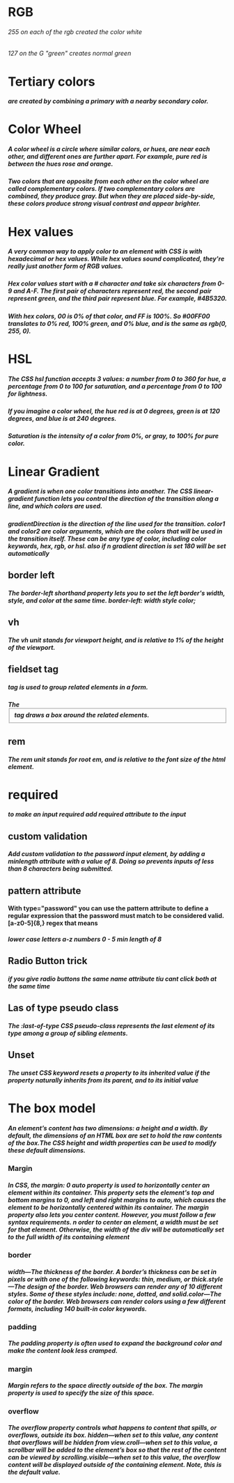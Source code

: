 # RGB

###### 255 on each of the rgb created the color white
###### 127 on the G "green" creates normal green
 

  # Tertiary colors 
  
  ##### are created by combining a primary with a nearby secondary color.

  # Color Wheel

  ##### A color wheel is a circle where similar colors, or hues, are near each other, and different ones are further apart. For example, pure red is between the hues rose and orange.

##### Two colors that are opposite from each other on the color wheel are called complementary colors. If two complementary colors are combined, they produce gray. But when they are placed side-by-side, these colors produce strong visual contrast and appear brighter.

# Hex values


##### A very common way to apply color to an element with CSS is with hexadecimal or hex values. While hex values sound complicated, they're really just another form of RGB values.

##### Hex color values start with a # character and take six characters from 0-9 and A-F. The first pair of characters represent red, the second pair represent green, and the third pair represent blue. For example, #4B5320.

##### With hex colors, 00 is 0% of that color, and FF is 100%. So #00FF00 translates to 0% red, 100% green, and 0% blue, and is the same as rgb(0, 255, 0).

# HSL

##### The CSS hsl function accepts 3 values: a number from 0 to 360 for hue, a percentage from 0 to 100 for saturation, and a percentage from 0 to 100 for lightness.

##### If you imagine a color wheel, the hue red is at 0 degrees, green is at 120 degrees, and blue is at 240 degrees.

##### Saturation is the intensity of a color from 0%, or gray, to 100% for pure color.

# Linear Gradient

##### A gradient is when one color transitions into another. The CSS linear-gradient function lets you control the direction of the transition along a line, and which colors are used.

##### gradientDirection is the direction of the line used for the transition. color1 and color2 are color arguments, which are the colors that will be used in the transition itself. These can be any type of color, including color keywords, hex, rgb, or hsl. also if n gradient direction is set 180 will be set automatically

## border left

##### The border-left shorthand property lets you to set the left border's width, style, and color at the same time. border-left: width style color;


## vh
##### The vh unit stands for viewport height, and is relative to 1% of the height of the viewport.

## fieldset tag
##### tag is used to group related elements in a form.
##### The <fieldset> tag draws a box around the related elements.

## rem
##### The rem unit stands for root em, and is relative to the font size of the html element.

# required
##### to make an input required add required attribute to the input

## custom validation
##### Add custom validation to the password input element, by adding a minlength attribute with a value of 8. Doing so prevents inputs of less than 8 characters being submitted.

## pattern attribute

#### With type="password" you can use the pattern attribute to define a regular expression that the password must match to be considered valid. [a-z0-5]{8,} regex that means
##### lower case letters a-z numbers 0 - 5 min length of 8

## Radio Button trick
##### if you give radio buttons the same name attribute tiu cant click both at the same time

## Las of type pseudo class
##### The :last-of-type CSS pseudo-class represents the last element of its type among a group of sibling elements.

## Unset

##### The unset CSS keyword resets a property to its inherited value if the property naturally inherits from its parent, and to its initial value

# The box model
##### An element’s content has two dimensions: a height and a width. By default, the dimensions of an HTML box are set to hold the raw contents of the box.The CSS height and width properties can be used to modify these default dimensions.

### Margin
##### In CSS, the margin: 0 auto property is used to horizontally center an element within its container. This property sets the element's top and bottom margins to 0, and left and right margins to auto, which causes the element to be horizontally centered within its container. The margin property also lets you center content. However, you must follow a few syntax requirements. n order to center an element, a width must be set for that element. Otherwise, the width of the div will be automatically set to the full width of its containing element

### border
##### width—The thickness of the border. A border’s thickness can be set in pixels or with one of the following keywords: thin, medium, or thick.style—The design of the border. Web browsers can render any of 10 different styles. Some of these styles include: none, dotted, and solid.color—The color of the border. Web browsers can render colors using a few different formats, including 140 built-in color keywords.

### padding
##### The padding property is often used to expand the background color and make the content look less cramped.

### margin
##### Margin refers to the space directly outside of the box. The margin property is used to specify the size of this space.

### overflow
##### The overflow property controls what happens to content that spills, or overflows, outside its box. hidden—when set to this value, any content that overflows will be hidden from view.croll—when set to this value, a scrollbar will be added to the element’s box so that the rest of the content can be viewed by scrolling.visible—when set to this value, the overflow content will be displayed outside of the containing element. Note, this is the default value.
